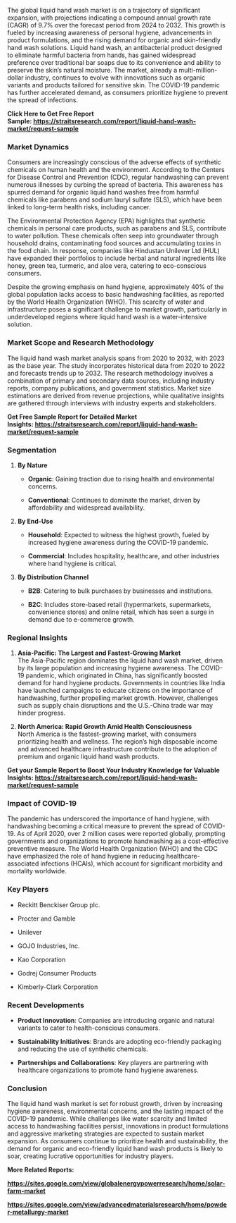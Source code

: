 <div>
<div>
<div>
<p>The global liquid hand wash market is on a trajectory of significant expansion, with projections indicating a compound annual growth rate (CAGR) of 9.7% over the forecast period from 2024 to 2032. This growth is fueled by increasing awareness of personal hygiene, advancements in product formulations, and the rising demand for organic and skin-friendly hand wash solutions. Liquid hand wash, an antibacterial product designed to eliminate harmful bacteria from hands, has gained widespread preference over traditional bar soaps due to its convenience and ability to preserve the skin&rsquo;s natural moisture. The market, already a multi-million-dollar industry, continues to evolve with innovations such as organic variants and products tailored for sensitive skin. The COVID-19 pandemic has further accelerated demand, as consumers prioritize hygiene to prevent the spread of infections.</p>
<p><strong>Click Here to Get Free Report Sample:&nbsp;<a href="https://straitsresearch.com/report/liquid-hand-wash-market/request-sample">https://straitsresearch.com/report/liquid-hand-wash-market/request-sample</a>&nbsp;</strong></p>
<h3><strong>Market Dynamics</strong></h3>
<p>Consumers are increasingly conscious of the adverse effects of synthetic chemicals on human health and the environment. According to the Centers for Disease Control and Prevention (CDC), regular handwashing can prevent numerous illnesses by curbing the spread of bacteria. This awareness has spurred demand for organic liquid hand washes free from harmful chemicals like parabens and sodium lauryl sulfate (SLS), which have been linked to long-term health risks, including cancer.</p>
<p>The Environmental Protection Agency (EPA) highlights that synthetic chemicals in personal care products, such as parabens and SLS, contribute to water pollution. These chemicals often seep into groundwater through household drains, contaminating food sources and accumulating toxins in the food chain. In response, companies like Hindustan Unilever Ltd (HUL) have expanded their portfolios to include herbal and natural ingredients like honey, green tea, turmeric, and aloe vera, catering to eco-conscious consumers.</p>
<p>Despite the growing emphasis on hand hygiene, approximately 40% of the global population lacks access to basic handwashing facilities, as reported by the World Health Organization (WHO). This scarcity of water and infrastructure poses a significant challenge to market growth, particularly in underdeveloped regions where liquid hand wash is a water-intensive solution.</p>
<h3><strong>Market Scope and Research Methodology</strong></h3>
<p>The liquid hand wash market analysis spans from 2020 to 2032, with 2023 as the base year. The study incorporates historical data from 2020 to 2022 and forecasts trends up to 2032. The research methodology involves a combination of primary and secondary data sources, including industry reports, company publications, and government statistics. Market size estimations are derived from revenue projections, while qualitative insights are gathered through interviews with industry experts and stakeholders.</p>
<p><strong>Get Free Sample Report for Detailed Market Insights:&nbsp;<a href="https://straitsresearch.com/report/liquid-hand-wash-market/request-sample">https://straitsresearch.com/report/liquid-hand-wash-market/request-sample</a>&nbsp;</strong></p>
<h3><strong>Segmentation</strong></h3>
<ol start="1">
<li>
<p><strong>By Nature</strong></p>
<ul>
<li>
<p><strong>Organic</strong>: Gaining traction due to rising health and environmental concerns.</p>
</li>
<li>
<p><strong>Conventional</strong>: Continues to dominate the market, driven by affordability and widespread availability.</p>
</li>
</ul>
</li>
<li>
<p><strong>By End-Use</strong></p>
<ul>
<li>
<p><strong>Household</strong>: Expected to witness the highest growth, fueled by increased hygiene awareness during the COVID-19 pandemic.</p>
</li>
<li>
<p><strong>Commercial</strong>: Includes hospitality, healthcare, and other industries where hand hygiene is critical.</p>
</li>
</ul>
</li>
<li>
<p><strong>By Distribution Channel</strong></p>
<ul>
<li>
<p><strong>B2B</strong>: Catering to bulk purchases by businesses and institutions.</p>
</li>
<li>
<p><strong>B2C</strong>: Includes store-based retail (hypermarkets, supermarkets, convenience stores) and online retail, which has seen a surge in demand due to e-commerce growth.</p>
</li>
</ul>
</li>
</ol>
<h3><strong>Regional Insights</strong></h3>
<ol start="1">
<li>
<p><strong>Asia-Pacific: The Largest and Fastest-Growing Market</strong><br />The Asia-Pacific region dominates the liquid hand wash market, driven by its large population and increasing hygiene awareness. The COVID-19 pandemic, which originated in China, has significantly boosted demand for hand hygiene products. Governments in countries like India have launched campaigns to educate citizens on the importance of handwashing, further propelling market growth. However, challenges such as supply chain disruptions and the U.S.-China trade war may hinder progress.</p>
</li>
<li>
<p><strong>North America: Rapid Growth Amid Health Consciousness</strong><br />North America is the fastest-growing market, with consumers prioritizing health and wellness. The region&rsquo;s high disposable income and advanced healthcare infrastructure contribute to the adoption of premium and organic liquid hand wash products.</p>
</li>
</ol>
<p><strong>Get your Sample Report to Boost Your Industry Knowledge for Valuable Insights:&nbsp;<a href="https://straitsresearch.com/report/liquid-hand-wash-market/request-sample">https://straitsresearch.com/report/liquid-hand-wash-market/request-sample</a>&nbsp;</strong></p>
<h3><strong>Impact of COVID-19</strong></h3>
<p>The pandemic has underscored the importance of hand hygiene, with handwashing becoming a critical measure to prevent the spread of COVID-19. As of April 2020, over 2 million cases were reported globally, prompting governments and organizations to promote handwashing as a cost-effective preventive measure. The World Health Organization (WHO) and the CDC have emphasized the role of hand hygiene in reducing healthcare-associated infections (HCAIs), which account for significant morbidity and mortality worldwide.</p>
<h3><strong>Key Players</strong></h3>
<ul>
<li>
<p>Reckitt Benckiser Group plc.</p>
</li>
<li>
<p>Procter and Gamble</p>
</li>
<li>
<p>Unilever</p>
</li>
<li>
<p>GOJO Industries, Inc.</p>
</li>
<li>
<p>Kao Corporation</p>
</li>
<li>
<p>Godrej Consumer Products</p>
</li>
<li>
<p>Kimberly-Clark Corporation</p>
</li>
</ul>
<h3><strong>Recent Developments</strong></h3>
<ul>
<li>
<p><strong>Product Innovation</strong>: Companies are introducing organic and natural variants to cater to health-conscious consumers.</p>
</li>
<li>
<p><strong>Sustainability Initiatives</strong>: Brands are adopting eco-friendly packaging and reducing the use of synthetic chemicals.</p>
</li>
<li>
<p><strong>Partnerships and Collaborations</strong>: Key players are partnering with healthcare organizations to promote hand hygiene awareness.</p>
</li>
</ul>
<h3><strong>Conclusion</strong></h3>
<p>The liquid hand wash market is set for robust growth, driven by increasing hygiene awareness, environmental concerns, and the lasting impact of the COVID-19 pandemic. While challenges like water scarcity and limited access to handwashing facilities persist, innovations in product formulations and aggressive marketing strategies are expected to sustain market expansion. As consumers continue to prioritize health and sustainability, the demand for organic and eco-friendly liquid hand wash products is likely to soar, creating lucrative opportunities for industry players.</p>
<p><strong>More Related Reports:&nbsp;</strong></p>
<p><strong><a href="https://sites.google.com/view/globalenergypowerresearch/home/solar-farm-market">https://sites.google.com/view/globalenergypowerresearch/home/solar-farm-market</a></strong></p>
<p><strong><a href="https://sites.google.com/view/advancedmaterialsresearch/home/powder-metallurgy-market">https://sites.google.com/view/advancedmaterialsresearch/home/powder-metallurgy-market</a><br /></strong></p>
</div>
</div>
</div>
